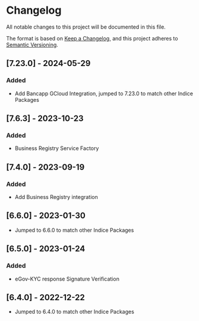 # Changelog

All notable changes to this project will be documented in this file.

The format is based on [Keep a Changelog](https://keepachangelog.com/en/1.0.0/),
and this project adheres to [Semantic Versioning](https://semver.org/spec/v2.0.0.html).

<!-- ## [Unreleased] -->

## [7.23.0] - 2024-05-29
### Added
- Add Bancapp GCloud Integration, jumped to 7.23.0 to match other Indice Packages

## [7.6.3] - 2023-10-23
### Added
- Business Registry Service Factory

## [7.4.0] - 2023-09-19
### Added
- Add Business Registry integration

## [6.6.0] - 2023-01-30
- Jumped to 6.6.0 to match other Indice Packages

## [6.5.0] - 2023-01-24
### Added
- eGov-KYC response Signature Verification

## [6.4.0] - 2022-12-22
- Jumped to 6.4.0 to match other Indice Packages
